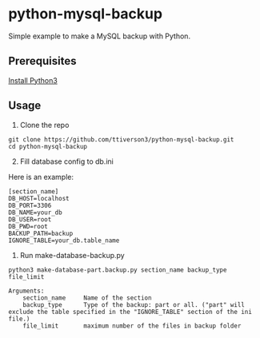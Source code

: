 # python-mysql-backup

Simple example to make a MySQL backup with Python.

## Prerequisites
[Install Python3](https://www.python.org/downloads/)


## Usage
1. Clone the repo
```
git clone https://github.com/ttiverson3/python-mysql-backup.git
cd python-mysql-backup
```
2. Fill database config to db.ini

Here is an example:
```
[section_name]
DB_HOST=localhost
DB_PORT=3306
DB_NAME=your_db
DB_USER=root
DB_PWD=root
BACKUP_PATH=backup
IGNORE_TABLE=your_db.table_name
```

1. Run make-database-backup.py
```
python3 make-database-part.backup.py section_name backup_type file_limit

Arguments:
    section_name     Name of the section
    backup_type      Type of the backup: part or all. ("part" will exclude the table specified in the "IGNORE_TABLE" section of the ini file.)
    file_limit       maximum number of the files in backup folder
```